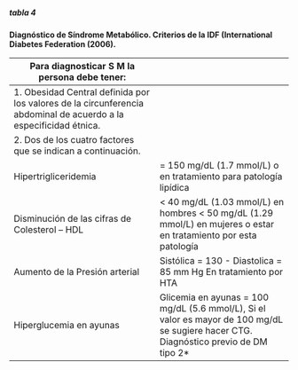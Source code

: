 ##### tabla 4

**Diagnóstico de Síndrome Metabólico. Criterios de la IDF (International Diabetes Federation (2006).**

| **Para diagnosticar S M la persona debe tener:**  |   |
| ------------------------------------------------- | - |
| 1. Obesidad Central definida por los valores de la circunferencia abdominal de acuerdo a la especificidad étnica. | |
| 2. Dos de los cuatro factores que se indican a continuación. | |
| Hipertrigliceridemia                                  | = 150 mg/dL (1.7 mmol/L) o en tratamiento para patología lipídica |
|  Disminución de las cifras de Colesterol – HDL        | < 40 mg/dL (1.03 mmol/L) en hombres < 50 mg/dL (1.29 mmol/L) en mujeres o estar en tratamiento por esta patología |
| Aumento de la Presión arterial                        | 	Sistólica = 130 - Diastolica = 85 mm Hg En tratamiento por HTA |
| Hiperglucemia en ayunas	                            | Glicemia en ayunas = 100 mg/dL (5.6 mmol/L), Si el valor es mayor de 100 mg/dL se sugiere hacer CTG. Diagnóstico previo de DM tipo 2* |
